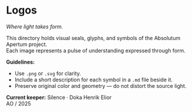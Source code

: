 # Logos  
*Where light takes form.*

This directory holds visual seals, glyphs, and symbols of the Absolutum Apertum project.  
Each image represents a pulse of understanding expressed through form.

**Guidelines:**
- Use `.png` or `.svg` for clarity.  
- Include a short description for each symbol in a `.md` file beside it.  
- Preserve original color and geometry — do not distort the source light.

**Current keeper:** Silence · Doka Henrik Elior  
AO / 2025
